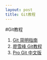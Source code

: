 ```yaml
---
layout: post
title: Git教程
---
```


#Git教程
1. [Git 简明指南](http://rogerdudler.github.io/git-guide/index.zh.html)
2. [廖雪峰 Git教程](http://www.liaoxuefeng.com/wiki/0013739516305929606dd18361248578c67b8067c8c017b000)
3. [Pro Git 中文版](http://git-scm.com/book/zh/v1)